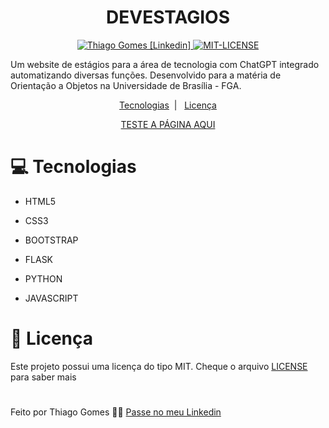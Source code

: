 <h1 align="center">
   DEVESTAGIOS
</h1>

<p align="center">
   <a href="https://www.linkedin.com/in/thgomxs/" >
   <img alt="Thiago Gomes [Linkedin]" src="https://img.shields.io/badge/-Thiago-Gomes-1E65CF?style=flat&logo=Linkedin&logoColor=white"/>
   </a>
   <a href="https://github.com/thgomxs/devestagios/blob/main/LICENSE" >
   <img alt="MIT-LICENSE" src="https://img.shields.io/github/license/thgomxs/devestagios?color=rgb%2830%2C%20101%2C%20207%29"/>
   </a>
</p>

<p>
  Um website de estágios para a área de tecnologia com ChatGPT integrado automatizando diversas funções. Desenvolvido para a matéria de Orientação a Objetos na Universidade de Brasília - FGA.
</p>

<p align="center">
  <a href="#computer-tecnologias">Tecnologias</a>&nbsp;&nbsp;|&nbsp;&nbsp;
  <a href="#open_book-licença">Licença</a>
</p>

<p align="center"><a href="https://thgomxs.pythonanywhere.com">TESTE A PÁGINA AQUI</a></p>

# :computer: Tecnologias

-   <p>HTML5</p>
-   <p>CSS3</p>
-   <p>BOOTSTRAP</p>
-   <p>FLASK</p>
-   <p>PYTHON</p>
-   <p>JAVASCRIPT</p>

# :open_book: Licença

Este projeto possui uma licença do tipo MIT. Cheque o arquivo [LICENSE](https://github.com/thgomxs/devestagios/blob/main/LICENSE) para saber mais

#

Feito por Thiago Gomes 🧑‍💻 [Passe no meu Linkedin](https://www.linkedin.com/in/thgomxs/)
